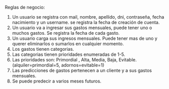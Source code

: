 Reglas de negocio:

1) Un usuario se registra con mail, nombre, apellido, dni, contraseña, fecha nacimiento y un username. se registra la fecha de creación de cuenta.
2) Un usuario va a ingresar sus gastos mensuales, puede tener uno o muchos gastos. Se registra la fecha de cada gasto.
3) Un usuario carga sus ingresos mensuales. Puede tener mas de uno y querer eliminarlos o sumarlos en cualquier momento.
4) Los gastos tienen categorias.
5) Las categorias tienen prioridades enumeradas de 1-5.
6) Las prioridades son: Primordial , Alta, Media, Baja, Evitable. (alquiler=primordial=5, adornos=evitable=1)
7) Las predicciones de gastos pertenecen a un cliente y a sus gastos mensuales.
8) Se puede predecir a varios meses futuros. 

